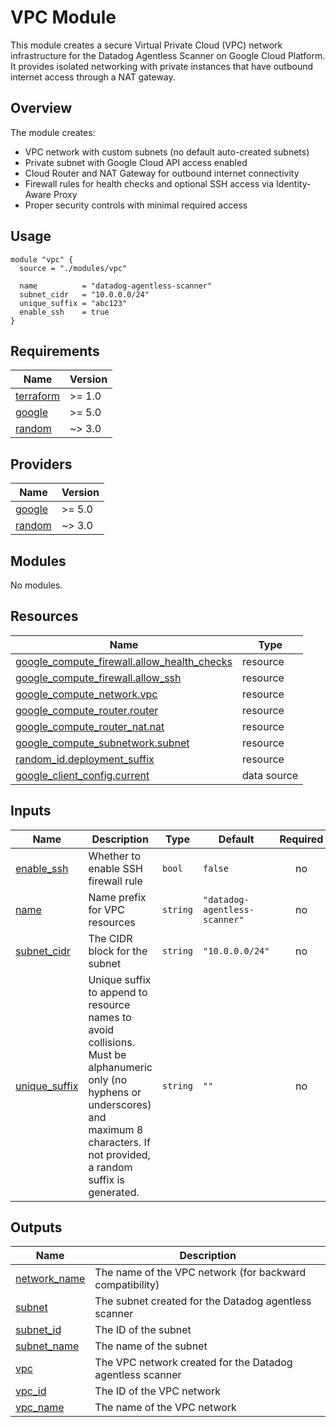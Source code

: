 # VPC Module

This module creates a secure Virtual Private Cloud (VPC) network infrastructure for the Datadog Agentless Scanner on Google Cloud Platform. It provides isolated networking with private instances that have outbound internet access through a NAT gateway.

## Overview

The module creates:
- VPC network with custom subnets (no default auto-created subnets)
- Private subnet with Google Cloud API access enabled
- Cloud Router and NAT Gateway for outbound internet connectivity
- Firewall rules for health checks and optional SSH access via Identity-Aware Proxy
- Proper security controls with minimal required access

## Usage

```hcl
module "vpc" {
  source = "./modules/vpc"

  name          = "datadog-agentless-scanner"
  subnet_cidr   = "10.0.0.0/24"
  unique_suffix = "abc123"
  enable_ssh    = true
}
```

<!-- BEGIN_TF_DOCS -->
## Requirements

| Name | Version |
|------|---------|
| <a name="requirement_terraform"></a> [terraform](#requirement\_terraform) | >= 1.0 |
| <a name="requirement_google"></a> [google](#requirement\_google) | >= 5.0 |
| <a name="requirement_random"></a> [random](#requirement\_random) | ~> 3.0 |

## Providers

| Name | Version |
|------|---------|
| <a name="provider_google"></a> [google](#provider\_google) | >= 5.0 |
| <a name="provider_random"></a> [random](#provider\_random) | ~> 3.0 |

## Modules

No modules.

## Resources

| Name | Type |
|------|------|
| [google_compute_firewall.allow_health_checks](https://registry.terraform.io/providers/hashicorp/google/latest/docs/resources/compute_firewall) | resource |
| [google_compute_firewall.allow_ssh](https://registry.terraform.io/providers/hashicorp/google/latest/docs/resources/compute_firewall) | resource |
| [google_compute_network.vpc](https://registry.terraform.io/providers/hashicorp/google/latest/docs/resources/compute_network) | resource |
| [google_compute_router.router](https://registry.terraform.io/providers/hashicorp/google/latest/docs/resources/compute_router) | resource |
| [google_compute_router_nat.nat](https://registry.terraform.io/providers/hashicorp/google/latest/docs/resources/compute_router_nat) | resource |
| [google_compute_subnetwork.subnet](https://registry.terraform.io/providers/hashicorp/google/latest/docs/resources/compute_subnetwork) | resource |
| [random_id.deployment_suffix](https://registry.terraform.io/providers/hashicorp/random/latest/docs/resources/id) | resource |
| [google_client_config.current](https://registry.terraform.io/providers/hashicorp/google/latest/docs/data-sources/client_config) | data source |

## Inputs

| Name | Description | Type | Default | Required |
|------|-------------|------|---------|:--------:|
| <a name="input_enable_ssh"></a> [enable\_ssh](#input\_enable\_ssh) | Whether to enable SSH firewall rule | `bool` | `false` | no |
| <a name="input_name"></a> [name](#input\_name) | Name prefix for VPC resources | `string` | `"datadog-agentless-scanner"` | no |
| <a name="input_subnet_cidr"></a> [subnet\_cidr](#input\_subnet\_cidr) | The CIDR block for the subnet | `string` | `"10.0.0.0/24"` | no |
| <a name="input_unique_suffix"></a> [unique\_suffix](#input\_unique\_suffix) | Unique suffix to append to resource names to avoid collisions. Must be alphanumeric only (no hyphens or underscores) and maximum 8 characters. If not provided, a random suffix is generated. | `string` | `""` | no |

## Outputs

| Name | Description |
|------|-------------|
| <a name="output_network_name"></a> [network\_name](#output\_network\_name) | The name of the VPC network (for backward compatibility) |
| <a name="output_subnet"></a> [subnet](#output\_subnet) | The subnet created for the Datadog agentless scanner |
| <a name="output_subnet_id"></a> [subnet\_id](#output\_subnet\_id) | The ID of the subnet |
| <a name="output_subnet_name"></a> [subnet\_name](#output\_subnet\_name) | The name of the subnet |
| <a name="output_vpc"></a> [vpc](#output\_vpc) | The VPC network created for the Datadog agentless scanner |
| <a name="output_vpc_id"></a> [vpc\_id](#output\_vpc\_id) | The ID of the VPC network |
| <a name="output_vpc_name"></a> [vpc\_name](#output\_vpc\_name) | The name of the VPC network |
<!-- END_TF_DOCS -->